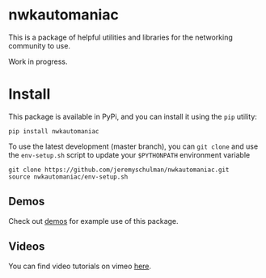 # nwkautomaniac

This is a package of helpful utilities and libraries for the networking community to use.

Work in progress.

# Install

This package is available in PyPi, and you can install it using the `pip` utility:

````
pip install nwkautomaniac
````

To use the latest development (master branch), you can `git clone` and use the `env-setup.sh` script to update your `$PYTHONPATH` environment variable

````
git clone https://github.com/jeremyschulman/nwkautomaniac.git
source nwkautomaniac/env-setup.sh
````

## Demos

Check out [demos](demos) for example use of this package.

## Videos

You can find video tutorials on vimeo [here](https://vimeo.com/jeremyschulman/videos).
